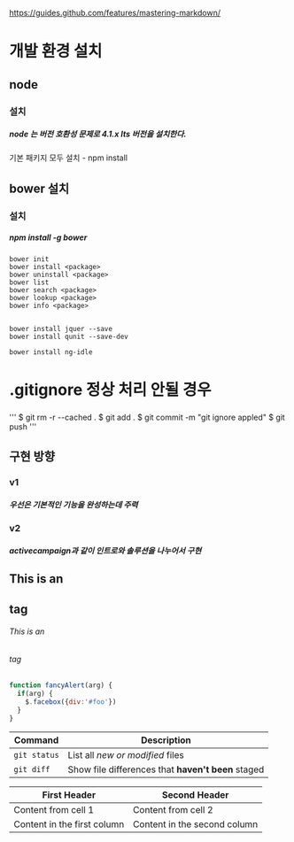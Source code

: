 https://guides.github.com/features/mastering-markdown/

# 개발 환경 설치
## node
### 설치
##### node 는 버전 호환성 문제로 4.1.x lts 버전을 설치한다.
 기본 패키지 모두 설치 - npm install


## bower 설치
### 설치
##### npm install -g bower
    bower init
    bower install <package>
    bower uninstall <package>
    bower list
    bower search <package>
    bower lookup <package>
    bower info <package>


    bower install jquer --save
    bower install qunit --save-dev

    bower install ng-idle


# .gitignore 정상 처리 안될 경우
###
'''
$ git rm -r --cached .
$ git add .
$ git commit -m "git ignore appled"
$ git push
'''

## 구현 방향
### v1
##### 우선은 기본적인 기능을 완성하는데 주력

### v2
##### activecampaign과 같이 인트로와 솔루션을 나누어서 구현


## This is an <h2> tag
###### This is an <h6> tag




```javascript
function fancyAlert(arg) {
  if(arg) {
    $.facebox({div:'#foo'})
  }
}
```

| Command | Description |
| --- | --- |
| `git status` | List all *new or modified* files |
| `git diff` | Show file differences that **haven't been** staged |


First Header | Second Header
------------ | -------------
Content from cell 1 | Content from cell 2
Content in the first column | Content in the second column